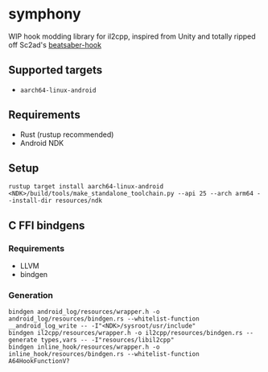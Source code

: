 # symphony

WIP hook modding library for il2cpp, inspired from Unity and totally ripped off Sc2ad's [beatsaber-hook](https://github.com/sc2ad/beatsaber-hook/tree/modSettings)

## Supported targets

* `aarch64-linux-android`

## Requirements

* Rust (rustup recommended)
* Android NDK

## Setup

```
rustup target install aarch64-linux-android
<NDK>/build/tools/make_standalone_toolchain.py --api 25 --arch arm64 --install-dir resources/ndk
```

## C FFI bindgens

### Requirements

* LLVM
* bindgen

### Generation

```
bindgen android_log/resources/wrapper.h -o android_log/resources/bindgen.rs --whitelist-function __android_log_write -- -I"<NDK>/sysroot/usr/include"
bindgen il2cpp/resources/wrapper.h -o il2cpp/resources/bindgen.rs --generate types,vars -- -I"resources/libil2cpp"
bindgen inline_hook/resources/wrapper.h -o inline_hook/resources/bindgen.rs --whitelist-function A64HookFunctionV?
```
